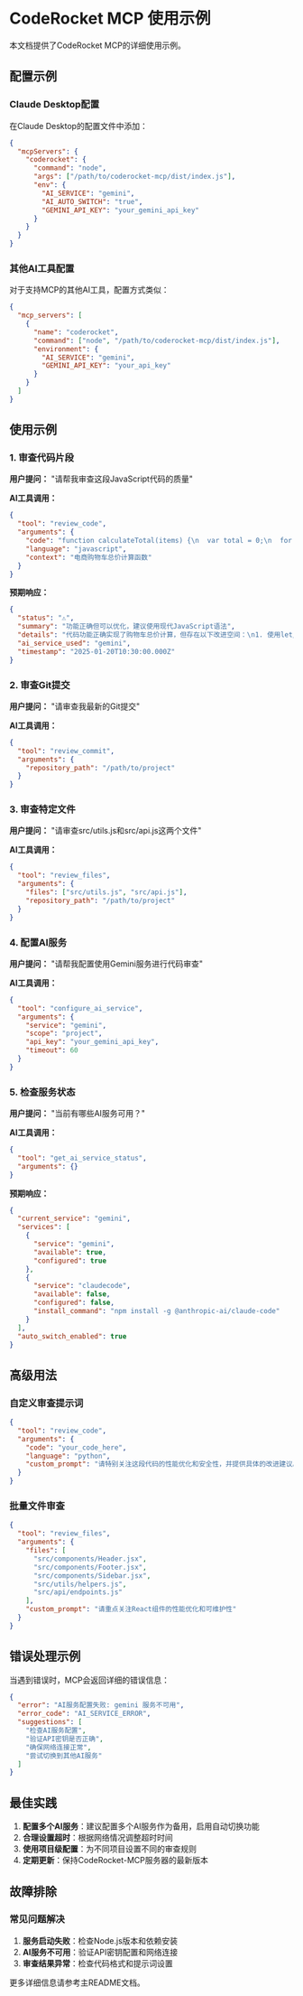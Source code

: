 # CodeRocket MCP 使用示例

本文档提供了CodeRocket MCP的详细使用示例。

## 配置示例

### Claude Desktop配置

在Claude Desktop的配置文件中添加：

```json
{
  "mcpServers": {
    "coderocket": {
      "command": "node",
      "args": ["/path/to/coderocket-mcp/dist/index.js"],
      "env": {
        "AI_SERVICE": "gemini",
        "AI_AUTO_SWITCH": "true",
        "GEMINI_API_KEY": "your_gemini_api_key"
      }
    }
  }
}
```

### 其他AI工具配置

对于支持MCP的其他AI工具，配置方式类似：

```json
{
  "mcp_servers": [
    {
      "name": "coderocket",
      "command": ["node", "/path/to/coderocket-mcp/dist/index.js"],
      "environment": {
        "AI_SERVICE": "gemini",
        "GEMINI_API_KEY": "your_api_key"
      }
    }
  ]
}
```

## 使用示例

### 1. 审查代码片段

**用户提问：**
"请帮我审查这段JavaScript代码的质量"

**AI工具调用：**
```json
{
  "tool": "review_code",
  "arguments": {
    "code": "function calculateTotal(items) {\n  var total = 0;\n  for (var i = 0; i < items.length; i++) {\n    total += items[i].price * items[i].quantity;\n  }\n  return total;\n}",
    "language": "javascript",
    "context": "电商购物车总价计算函数"
  }
}
```

**预期响应：**
```json
{
  "status": "⚠️",
  "summary": "功能正确但可以优化，建议使用现代JavaScript语法",
  "details": "代码功能正确实现了购物车总价计算，但存在以下改进空间：\n1. 使用let/const替代var\n2. 可以使用reduce方法简化代码\n3. 添加输入验证\n4. 考虑数值精度问题",
  "ai_service_used": "gemini",
  "timestamp": "2025-01-20T10:30:00.000Z"
}
```

### 2. 审查Git提交

**用户提问：**
"请审查我最新的Git提交"

**AI工具调用：**
```json
{
  "tool": "review_commit",
  "arguments": {
    "repository_path": "/path/to/project"
  }
}
```

### 3. 审查特定文件

**用户提问：**
"请审查src/utils.js和src/api.js这两个文件"

**AI工具调用：**
```json
{
  "tool": "review_files",
  "arguments": {
    "files": ["src/utils.js", "src/api.js"],
    "repository_path": "/path/to/project"
  }
}
```

### 4. 配置AI服务

**用户提问：**
"请帮我配置使用Gemini服务进行代码审查"

**AI工具调用：**
```json
{
  "tool": "configure_ai_service",
  "arguments": {
    "service": "gemini",
    "scope": "project",
    "api_key": "your_gemini_api_key",
    "timeout": 60
  }
}
```

### 5. 检查服务状态

**用户提问：**
"当前有哪些AI服务可用？"

**AI工具调用：**
```json
{
  "tool": "get_ai_service_status",
  "arguments": {}
}
```

**预期响应：**
```json
{
  "current_service": "gemini",
  "services": [
    {
      "service": "gemini",
      "available": true,
      "configured": true
    },
    {
      "service": "claudecode",
      "available": false,
      "configured": false,
      "install_command": "npm install -g @anthropic-ai/claude-code"
    }
  ],
  "auto_switch_enabled": true
}
```

## 高级用法

### 自定义审查提示词

```json
{
  "tool": "review_code",
  "arguments": {
    "code": "your_code_here",
    "language": "python",
    "custom_prompt": "请特别关注这段代码的性能优化和安全性，并提供具体的改进建议。重点检查：1. 算法复杂度 2. 内存使用 3. 潜在的安全漏洞"
  }
}
```

### 批量文件审查

```json
{
  "tool": "review_files",
  "arguments": {
    "files": [
      "src/components/Header.jsx",
      "src/components/Footer.jsx",
      "src/components/Sidebar.jsx",
      "src/utils/helpers.js",
      "src/api/endpoints.js"
    ],
    "custom_prompt": "请重点关注React组件的性能优化和可维护性"
  }
}
```

## 错误处理示例

当遇到错误时，MCP会返回详细的错误信息：

```json
{
  "error": "AI服务配置失败: gemini 服务不可用",
  "error_code": "AI_SERVICE_ERROR",
  "suggestions": [
    "检查AI服务配置",
    "验证API密钥是否正确",
    "确保网络连接正常",
    "尝试切换到其他AI服务"
  ]
}
```

## 最佳实践

1. **配置多个AI服务**：建议配置多个AI服务作为备用，启用自动切换功能
2. **合理设置超时**：根据网络情况调整超时时间
3. **使用项目级配置**：为不同项目设置不同的审查规则
4. **定期更新**：保持CodeRocket-MCP服务器的最新版本

## 故障排除

### 常见问题解决

1. **服务启动失败**：检查Node.js版本和依赖安装
2. **AI服务不可用**：验证API密钥配置和网络连接
3. **审查结果异常**：检查代码格式和提示词设置

更多详细信息请参考主README文档。
